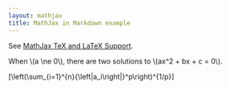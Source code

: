 ```yaml
---
layout: mathjax
title: MathJax in Markdown example
---
```


See [MathJax TeX and LaTeX Support](http://docs.mathjax.org/en/latest/tex.html).

When \\(a \ne 0\\), there are two solutions to \\(ax^2 + bx + c = 0\\).

\[\left(\sum_{i=1}^{n}{\left|a_i\right|}^p\right)^{1/p}\]

